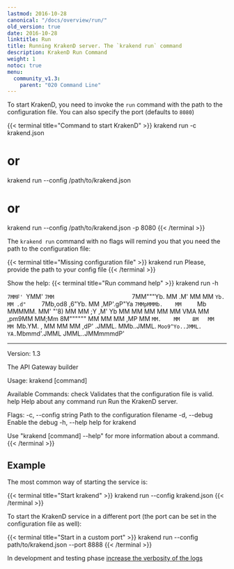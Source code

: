 ```yaml
---
lastmod: 2016-10-28
canonical: "/docs/overview/run/"
old_version: true
date: 2016-10-28
linktitle: Run
title: Running KrakenD server. The `krakend run` command
description: KrakenD Run Command
weight: 1
notoc: true
menu:
  community_v1.3:
    parent: "020 Command Line"
---
```


To start KrakenD, you need to invoke the `run` command with the path to the configuration file. You
can also specify the port (defaults to `8080`)

{{< terminal title="Command to start KrakenD" >}}
krakend run -c krakend.json
# or
krakend run --config /path/to/krakend.json
# or
krakend run --config /path/to/krakend.json -p 8080
{{< /terminal >}}

The `krakend run` command with no flags will remind you that you need the path to the configuration file:

{{< terminal title="Missing configuration file" >}}
krakend run
Please, provide the path to your config file
{{< /terminal >}}

Show the help:
{{< terminal title="Run command help" >}}
krakend run -h

`7MMF' `YMM'                  `7MM                         `7MM"""Yb.
  MM   .M'                      MM                           MM    `Yb.
  MM .d"     `7Mb,od8 ,6"Yb.    MM  ,MP'.gP"Ya `7MMpMMMb.    MM     `Mb
  MMMMM.       MM' "'8)   MM    MM ;Y  ,M'   Yb  MM    MM    MM      MM
  MM  VMA      MM     ,pm9MM    MM;Mm  8M""""""  MM    MM    MM     ,MP
  MM   `MM.    MM    8M   MM    MM `Mb.YM.    ,  MM    MM    MM    ,dP'
.JMML.   MMb..JMML.  `Moo9^Yo..JMML. YA.`Mbmmd'.JMML  JMML..JMMmmmdP'
_______________________________________________________________________

Version: 1.3

The API Gateway builder

Usage:
  krakend [command]

Available Commands:
  check       Validates that the configuration file is valid.
  help        Help about any command
  run         Run the KrakenD server.

Flags:
  -c, --config string   Path to the configuration filename
  -d, --debug           Enable the debug
  -h, --help            help for krakend

Use "krakend [command] --help" for more information about a command.
{{< /terminal >}}



## Example
The most common way of starting the service is:

{{< terminal title="Start krakend" >}}
krakend run --config krakend.json
{{< /terminal >}}

To start the KrakenD service in a different port (the port can be set in the configuration file as well):

{{< terminal title="Start in a custom port" >}}
krakend run --config path/to/krakend.json --port 8888
{{< /terminal >}}

In development and testing phase [increase the verbosity of the logs](/docs/v1.3/logging/extended-logging/#set-the-reporting-level)
